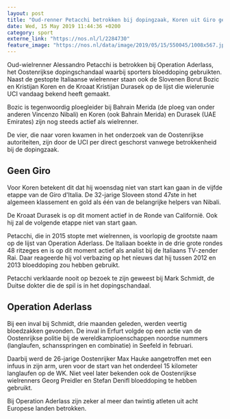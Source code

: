 ```yaml
---
layout: post
title: "Oud-renner Petacchi betrokken bij dopingzaak, Koren uit Giro gehaald"
date: Wed, 15 May 2019 11:44:36 +0200
category: sport
externe_link: "https://nos.nl/l/2284730"
feature_image: "https://nos.nl/data/image/2019/05/15/550045/1008x567.jpg"
---
```


<p>Oud-wielrenner Alessandro Petacchi is betrokken bij Operation Aderlass, het Oostenrijkse dopingschandaal waarbij sporters bloeddoping gebruikten. Naast de gestopte Italiaanse wielrenner staan ook de Slovenen Borut Bozic en Kristijan Koren en de Kroaat Kristijan Durasek op de lijst die wielerunie UCI vandaag bekend heeft gemaakt.</p>
<p>Bozic is tegenwoordig ploegleider bij Bahrain Merida (de ploeg van onder anderen Vincenzo Nibali) en Koren (ook Bahrain Merida) en Durasek (UAE Emirates) zijn nog steeds actief als wielrenner.</p>
<p>De vier, die naar voren kwamen in het onderzoek van de Oostenrijkse autoriteiten, zijn door de UCI per direct geschorst vanwege betrokkenheid bij de dopingzaak.</p>
<h2>Geen Giro</h2>
<p>Voor Koren betekent dit dat hij woensdag niet van start kan gaan in de vijfde etappe van de Giro d'Italia. De 32-jarige Sloveen stond 47ste in het algemeen klassement en gold als één van de belangrijke helpers van Nibali.</p>
<p>De Kroaat Durasek is op dit moment actief in de Ronde van Californië. Ook hij zal de volgende etappe niet van start gaan.</p>
<p>Petacchi, die in 2015 stopte met wielrennen, is voorlopig de grootste naam op de lijst van Operation Aderlass. De Italiaan boekte in de drie grote rondes 48 ritzeges en is op dit moment actief als analist bij de Italiaans TV-zender Rai. Daar reageerde hij vol verbazing op het nieuws dat hij tussen 2012 en 2013 bloeddoping zou hebben gebruikt.</p>
<p>Petacchi verklaarde nooit op bezoek te zijn geweest bij Mark Schmidt, de Duitse dokter die de spil is in het dopingschandaal.</p>
<h2>Operation Aderlass</h2>
<p>Bij een inval bij Schmidt, drie maanden geleden, werden veertig bloedzakken gevonden. De inval in Erfurt volgde op een actie van de Oostenrijkse politie bij de wereldkampioenschappen noordse nummers (langlaufen, schansspringen en combinatie) in Seefeld in februari.</p>
<p>Daarbij werd de 26-jarige Oostenrijker Max Hauke aangetroffen met een infuus in zijn arm, uren voor de start van het onderdeel 15 kilometer langlaufen op de WK. Niet veel later bekenden ook de Oostenrijkse wielrenners Georg Preidler en Stefan Denifl bloeddoping te hebben gebruikt.</p>
<p>Bij Operation Aderlass zijn zeker al meer dan twintig atleten uit acht Europese landen betrokken.</p>
